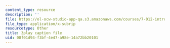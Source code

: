 ```yaml
---
content_type: resource
description: ''
file: https://ol-ocw-studio-app-qa.s3.amazonaws.com/courses/7-012-introduction-to-biology-fall-2004/08f01d94f3bf4e47a98e14a72bb20101_Eqom7VcaEKI.srt
file_type: application/x-subrip
resourcetype: Other
title: 3play caption file
uid: 08f01d94-f3bf-4e47-a98e-14a72bb20101
---
```

